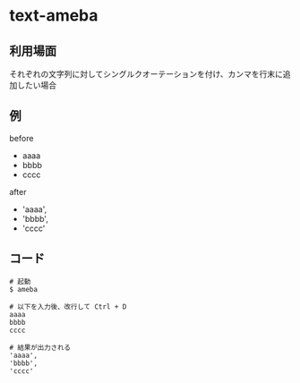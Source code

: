 # text-ameba

## 利用場面

それぞれの文字列に対してシングルクオーテーションを付け、カンマを行末に追加したい場合

## 例

before
- aaaa
- bbbb
- cccc

after
- 'aaaa',
- 'bbbb',
- 'cccc'

## コード

```
# 起動
$ ameba
```

```
# 以下を入力後、改行して Ctrl + D
aaaa
bbbb
cccc
```

```
# 結果が出力される
'aaaa',
'bbbb',
'cccc'
```
